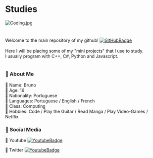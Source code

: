 # Studies
![Coding.jpg](https://blog.netzee.com.br/wp-content/uploads/2017/10/blog-netzee-principais-linguagens-de-programacao-usadas-na-criacao-de-um-site-980x490.png)
#
Welcome to the main repository of my github! [![GitHubBadge](https://img.shields.io/badge/GitHub.io-Neztle-ff63c1?style=flat-square)](https://github.com/Neztle)<br><br>Here I will be placing some of my "mini projects" that I use to study.<br>
I usually program with C++, C#, Python and Javascript.
# 
### 📌 About Me
📍 Name: Bruno<br>
📍 Age: 16 <br>
📍 Nationality: Portuguese<br>
📍 Languages: Portuguese / English / French<br>
📍 Class: Computing<br>
📍 Hobbies: Code / Play the Guitar / Read Manga / Play Video-Games / Netflix<br>

### 📌 Social Media

📍 Youtube [![YoutubeBadge](https://img.shields.io/badge/Youtube-Neztle-00acfe?style=flat-square)](https://www.youtube.com/channel/UCSP2v3ZtWwEsTIJIylURezw?view_as=subscriber)<br>

📍 Twitter [![YoutubeBadge](https://img.shields.io/badge/Twitter-brunuumiguel-00acfe?style=flat-square)](https://twitter.com/brunuumiguel)
